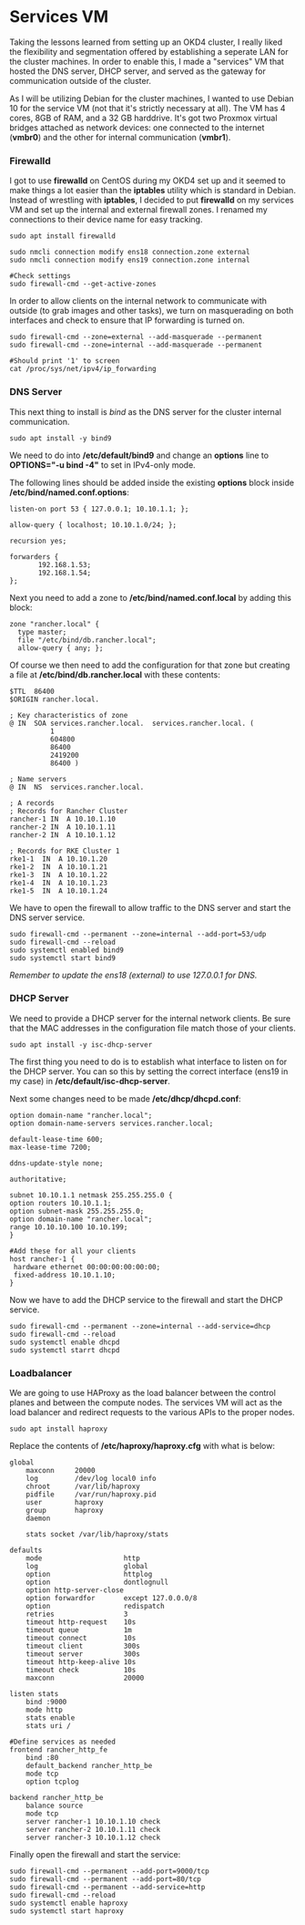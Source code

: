 # Services VM

Taking the lessons learned from setting up an OKD4 cluster, I really liked the flexibility and segmentation 
offered by establishing a seperate LAN for the cluster machines. In order to enable this, I made a "services" VM
that hosted the DNS server, DHCP server, and served as the gateway for communication outside of the cluster.

As I will be utilizing Debian for the cluster machines, I wanted to use Debian 10 for the service VM (not that it's
strictly necessary at all). The VM has 4 cores, 8GB of RAM, and a 32 GB harddrive. It's got two Proxmox virtual bridges
attached as network devices: one connected to the internet (**vmbr0**) and the other for internal communication (**vmbr1**).

### Firewalld

I got to use **firewalld** on CentOS during my OKD4 set up and it seemed to make things a lot easier than the **iptables** 
utility which is standard in Debian. Instead of wrestling with **iptables**, I decided to put **firewalld** on my services VM
and set up the internal and external firewall zones. I renamed my connections to their device name for easy tracking.

```{bash}
sudo apt install firewalld

sudo nmcli connection modify ens18 connection.zone external
sudo nmcli connection modify ens19 connection.zone internal

#Check settings
sudo firewall-cmd --get-active-zones
```

In order to allow clients on the internal network to communicate with outside (to grab images and other tasks), we turn on masquerading on 
both interfaces and check to ensure that IP forwarding is turned on.
```{bash}
sudo firewall-cmd --zone=external --add-masquerade --permanent
sudo firewall-cmd --zone=internal --add-masquerade --permanent

#Should print '1' to screen
cat /proc/sys/net/ipv4/ip_forwarding
```

### DNS Server
This next thing to install is *bind* as the DNS server for the cluster internal communication. 

```{bash}
sudo apt install -y bind9
```

We need to do into **/etc/default/bind9** and change an **options** line to **OPTIONS="-u bind -4"** to set in IPv4-only mode.

The following lines should be added inside the existing **options** block inside **/etc/bind/named.conf.options**:

```{bash}
listen-on port 53 { 127.0.0.1; 10.10.1.1; };

allow-query { localhost; 10.10.1.0/24; };

recursion yes;

forwarders {
       192.168.1.53;
       192.168.1.54;
};
```
Next you need to add a zone to **/etc/bind/named.conf.local** by adding this block:

```{bash}
zone "rancher.local" {
  type master;
  file "/etc/bind/db.rancher.local";
  allow-query { any; };
```

Of course we then need to add the configuration for that zone but creating a file at **/etc/bind/db.rancher.local** with these contents:

```{bash}
$TTL  86400
$ORIGIN rancher.local.

; Key characteristics of zone
@ IN  SOA services.rancher.local.  services.rancher.local. (
          1
          604800
          86400
          2419200
          86400 )

; Name servers
@ IN  NS  services.rancher.local.

; A records
; Records for Rancher Cluster
rancher-1 IN  A 10.10.1.10
rancher-2 IN  A 10.10.1.11
rancher-2 IN  A 10.10.1.12

; Records for RKE Cluster 1
rke1-1  IN  A 10.10.1.20
rke1-2  IN  A 10.10.1.21
rke1-3  IN  A 10.10.1.22
rke1-4  IN  A 10.10.1.23
rke1-5  IN  A 10.10.1.24
```
We have to open the firewall to allow traffic to the DNS server and start the DNS server service.

```{bash}
sudo firewall-cmd --permanent --zone=internal --add-port=53/udp
sudo firewall-cmd --reload
sudo systemctl enabled bind9
sudo systemctl start bind9
```

*Remember to update the ens18 (external) to use 127.0.0.1 for DNS.*

### DHCP Server
We need to provide a DHCP server for the internal network clients. Be sure that the MAC addresses in the configuration file match those of your
clients. 

```{bash}
sudo apt install -y isc-dhcp-server 
```

The first thing you need to do is to establish what interface to listen on for the DHCP server. You can so this by setting the correct interface (ens19 in my case) in **/etc/default/isc-dhcp-server**.

Next some changes need to be made **/etc/dhcp/dhcpd.conf**:

```{bash}
option domain-name "rancher.local";
option domain-name-servers services.rancher.local;

default-lease-time 600;
max-lease-time 7200;

ddns-update-style none;

authoritative;

subnet 10.10.1.1 netmask 255.255.255.0 {
option routers 10.10.1.1;
option subnet-mask 255.255.255.0;
option domain-name "rancher.local";
range 10.10.10.100 10.10.199;
}

#Add these for all your clients
host rancher-1 {
 hardware ethernet 00:00:00:00:00:00;
 fixed-address 10.10.1.10;
}
```
Now we have to add the DHCP service to the firewall and start the DHCP service.

```{bash}
sudo firewall-cmd --permanent --zone=internal --add-service=dhcp
sudo firewall-cmd --reload
sudo systemctl enable dhcpd
sudo systemctl starrt dhcpd
```

### Loadbalancer
We are going to use HAProxy as the load balancer between the control planes and between the compute nodes. The services VM will act as the load balancer and redirect requests to the various APIs to the proper nodes.

```{bash}
sudo apt install haproxy
```

Replace the contents of **/etc/haproxy/haproxy.cfg** with what is below:

```{bash}
global
    maxconn     20000
    log         /dev/log local0 info
    chroot      /var/lib/haproxy
    pidfile     /var/run/haproxy.pid
    user        haproxy
    group       haproxy
    daemon

    stats socket /var/lib/haproxy/stats

defaults
    mode                    http
    log                     global
    option                  httplog
    option                  dontlognull
    option http-server-close
    option forwardfor       except 127.0.0.0/8
    option                  redispatch
    retries                 3
    timeout http-request    10s
    timeout queue           1m
    timeout connect         10s
    timeout client          300s
    timeout server          300s
    timeout http-keep-alive 10s
    timeout check           10s
    maxconn                 20000

listen stats
    bind :9000
    mode http
    stats enable
    stats uri /

#Define services as needed
frontend rancher_http_fe
    bind :80
    default_backend rancher_http_be
    mode tcp
    option tcplog

backend rancher_http_be
    balance source
    mode tcp
    server rancher-1 10.10.1.10 check
    server rancher-2 10.10.1.11 check
    server rancher-3 10.10.1.12 check
```
Finally open the firewall and start the service:

```{bash}
sudo firewall-cmd --permanent --add-port=9000/tcp
sudo firewall-cmd --permanent --add-port=80/tcp
sudo firewall-cmd --permanent --add-service=http
sudo firewall-cmd --reload
sudo systemctl enable haproxy
sudo systemctl start haproxy
```

      
